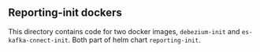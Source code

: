 ## Reporting-init dockers

This directory contains code for two docker images, `debezium-init` and `es-kafka-cnnect-init`. Both part of helm chart `reporting-init`.

